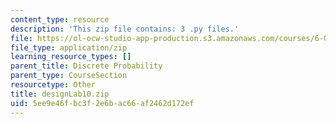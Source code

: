 ```yaml
---
content_type: resource
description: 'This zip file contains: 3 .py files.'
file: https://ol-ocw-studio-app-production.s3.amazonaws.com/courses/6-01sc-introduction-to-electrical-engineering-and-computer-science-i-spring-2011/5ee9e46fbc3f2e6bac66af2462d172ef_designLab10.zip
file_type: application/zip
learning_resource_types: []
parent_title: Discrete Probability
parent_type: CourseSection
resourcetype: Other
title: designLab10.zip
uid: 5ee9e46f-bc3f-2e6b-ac66-af2462d172ef
---
```


